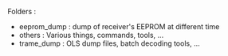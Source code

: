 Folders :
- eeprom_dump : dump of receiver's EEPROM at different time
- others : Various things, commands, tools, ...
- trame_dump : OLS dump files, batch decoding tools, ...